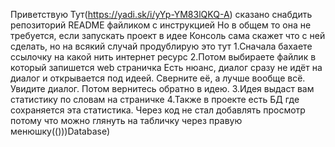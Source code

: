 Приветствую
Тут(https://yadi.sk/i/yYp-YM83lQKQ-A) сказано снабдить репозиторий README файликом с инструкцией
Но в общем то она не требуется, если запускать проект в идее
Консоль сама скажет что с ней сделать, но на всякий случай продублирую это тут
1.Сначала бахаете ссылочку на какой нить интернет ресурс
2.Потом выбираете файлик в который запишется web страничка
Есть нюанс, диалог сразу не идёт на диалог и открывается под идеей. Сверните её, а лучше вообще всё. Увидите диалог. Потом вернитесь обратно в идею.
3.Идея выдаст вам статистику по словам на страничке
4.Также в проекте есть БД где сохраняется эта статистика. Через код не стал добавлять просмотр потому что можно глянуть на табличку через правую менюшку(()))Database)
